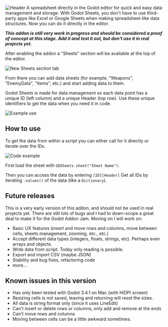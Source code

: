![Header](https://imgur.com/HtBLX4O.png)
A spreadsheet directly in the Godot editor for quick and easy data management and storage.
With Godot Sheets, you don't have to use third-party apps like Excel or Google Sheets when making spreadsheet-like data structures. Now you can do it directly in the editor.

**_This addon is still very work in progress and should be considered a proof of concept at this stage. Add it and test it out, but don't use it in real projects yet._**

After enabling the addon a "Sheets" section will be available at the top of the editor.

![New Sheets section tab](https://imgur.com/8s33ANy.png)

From there you can add data sheets (for example, "Weapons", "EnemyData", "Items", etc.) and start adding data to them.

Godot Sheets is made for data management so each data point has a unique ID (left column) and a unique Header (top row). Use these unique identifiers to get the data when you need it in code.

![Example use](https://imgur.com/tH4cA5V.png)

How to use
----------
To get the data from within a script you can either call for it directly or iterate over the IDs.

![Code example](https://imgur.com/GewpxyE.png)

First load the sheet with 
`GDSheets.sheet("Sheet Name")`. 

Then you can access the data by entering `[ID][Header]`
Get all IDs by iterating `.values()` of the data (like a `Dictionary`).


Future releases
---------------
This is a very early version of this addon, and should not be used in real projects yet. There are still lots of bugs and I had to down-scope a great deal to make it for the Godot Addon Jam. Moving on I will work on:

* Basic UX features (insert and move rows and columns, move between cells, sheets management, zooming, etc., etc.)
* Accept different data types (integers, floats, strings, etc). Perhaps even arrays and objects.
* Write data from script. Today only reading is possible.
* Export and import CSV (maybe JSON)
* Stability and bug fixes, refactoring code
* more...


Known issues in this version
----------------------------
* Has only been tested with Godot 3.4.1 on Mac (with HiDPI screen)
* Resizing cells is not saved, leaving and returning will reset the sizes.
* All data is string format only (since it uses LineEdit)
* Can't insert or delete rows or columns, only add and remove at the ends
* Can't move rows and columns
* Moving between cells can be a little awkward sometimes.
